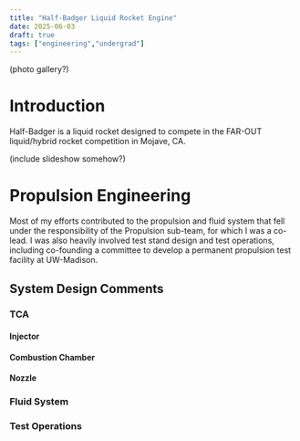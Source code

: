 ```yaml
---
title: "Half-Badger Liquid Rocket Engine"
date: 2025-06-03
draft: true
tags: ["engineering","undergrad"]
---
```


(photo gallery?)

# Introduction
Half-Badger is a liquid rocket designed to compete in the FAR-OUT liquid/hybrid rocket competition in Mojave, CA.

(include slideshow somehow?)

# Propulsion Engineering
Most of my efforts contributed to the propulsion and fluid system that fell under the responsibility of the Propulsion sub-team, for which I was a co-lead. I was also heavily involved test stand design and test operations, including co-founding a committee to develop a permanent propulsion test facility at UW-Madison.

## System Design Comments

### TCA
#### Injector

#### Combustion Chamber

#### Nozzle


### Fluid System

### Test Operations